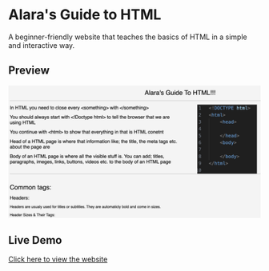 # Alara's Guide to HTML

A beginner-friendly website that teaches the basics of HTML in a simple and interactive way.

## Preview
![Website Preview](Preview.png)

## Live Demo
[Click here to view the website](https://alr11118.github.io/HTMLguide/)
